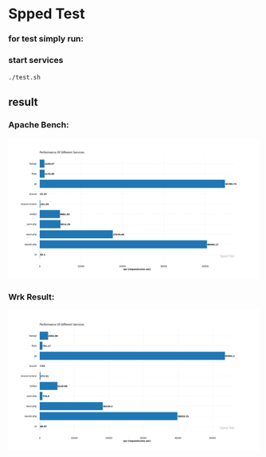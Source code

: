 # Spped Test

### for test simply run:

### start services
```shell
./test.sh
```

## result

### Apache Bench:

![bar-graph.png](export/ab.png)

### Wrk Result:

![wrk-result.png](export/wrk.png)